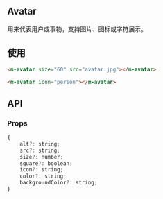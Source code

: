 ## Avatar

用来代表用户或事物，支持图片、图标或字符展示。

## 使用

```html
<m-avatar size="60" src="avatar.jpg"></m-avatar>

<m-avatar icon="person"></m-avatar>
```


## API

### Props

```jsx
{
    alt?: string;
    src?: string;
    size?: number;
    square?: boolean;
    icon?: string;
    color?: string;
    backgroundColor?: string;
}
```